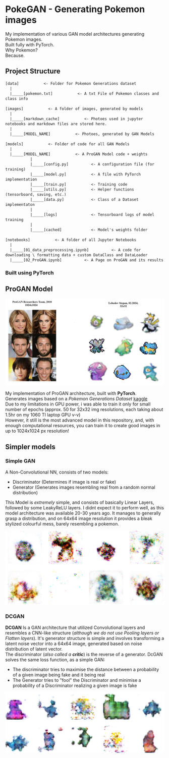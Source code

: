 # PokeGAN - Generating Pokemon images

My implementation of various GAN model architectures generating Pokemon images.  
Built fully with PyTorch.  
 Why Pokemon?  
 Because.  

## Project Structure

```ssq
[data]           <- Folder for Pokemon Generations dataset   
  |
  |_____[pokemon.txt]           <- A txt File of Pokemon classes and class info

[images]           <- A folder of images, generated by models
  |
  |_____[markdown_cache]           <- Photoes used in jupyter notebooks and markdown files are stored here.
  |
  |_____[MODEL_NAME]           <- Photoes, generated by GAN Models

[models]           <- Folder of code for all GAN Models
  |
  |_____[MODEL_NAME]           <- A ProGAN Model code + weights
           |
           |_____[config.py]          <- A configuration file (for training)
           |_____[model.py]           <- A file with PyTorch implementation
           |_____[train.py]           <- Training code
           |_____[utils.py]           <- Helper functions (tensorboard, saving, etc.)
           |_____[data.py]            <- Class of a Dataset implementaton
           |
           |_____[logs]               <- Tensorboard logs of model training
           |
           |_____[cached]             <- Model's weights folder

[notebooks]           <- A folder of all Jupyter Notebooks
  |
  |_____[01_data_preprocessing.ipynb]          <- A code for downloading \ formatting data + custom DataClass and DataLoader
  |_____[02_ProGAN.ipynb]          <- A Page on ProGAN and its results

```

### Built using **PyTorch**

## ProGAN Model

![img](images/markdown_cache/image.png)

My implementation of ProGAN architecture, built with **PyTorch**.  
Generates images based on a *Pokemon Generations Dataset* [kaggle](https://www.kaggle.com/datasets/truthisneverlinear/pokemon-generations-image-dataset)  
Due to my limitations in GPU power, i was able to train it only for small number of epochs (approx. 50 for 32x32 img resolutions, each taking about 1.5hr on my 1060 TI laptop GPU v-v)  
However, it still is the most advanced model in this repository, and, with enough computational resources, you can train it to create good images in up to 1024x1024 px resolution!

## Simpler models

### Simple GAN

A Non-Convolutional NN, consists of two models:  

- Discriminator (Determines if image is real or fake)  
- Generator (Generates images resembling real from a random normal distribution)

This Model is *extremely* simple, and consists of basically Linear Layers, followed by some LeakyReLU layers. I didnt expect it to perform well, as this model architecture was available 20-30 years ago. It manages to generally grasp a distribution, and on 64x64 image resolution it provides a bleak stylized colourful mess, barely resembling a pokemon.

![alt text](images/markdown_cache/image2.png)

### DCGAN

**DCGAN** Is a GAN architecture that utilized Convolutional layers and resembles a CNN-like structure (*although we do not use Pooling layers or Flatten layers*).
It's generator structure is simple and involves transforming a latent noise vector into a 64x64 image, generated based on noise distribution of latent vector.  
The discriminator (*also called a **critic***) is the reverse of a generator.
DcGAN solves the same loss function, as a simple GAN:  

- The discriminator tries to maximise the distance between a probability of a given image being fake and it being real
- The Generator tries to "fool" the Discriminator and minimise a probability of a Discriminator realizing a given image is fake

![alt text](images/markdown_cache/image3.png)